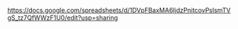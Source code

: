 https://docs.google.com/spreadsheets/d/1DVpFBaxMA6IjdzPnitcovPslsmTVgS_tz7QfWWzF1U0/edit?usp=sharing
